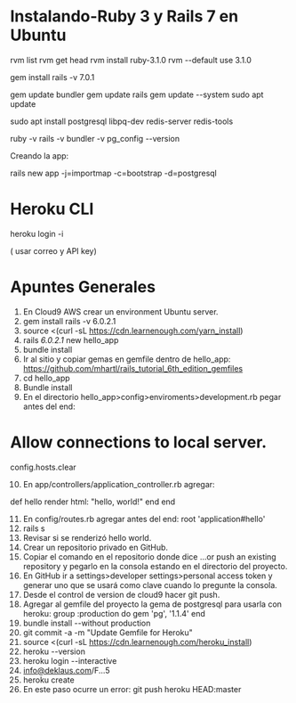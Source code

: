 # Instalando-Ruby 3 y Rails 7 en Ubuntu


rvm list
rvm get head
rvm install ruby-3.1.0
rvm --default use 3.1.0

gem install rails -v 7.0.1

gem update bundler
gem update rails
gem update --system
sudo apt update

sudo apt install postgresql libpq-dev redis-server redis-tools

ruby -v
rails -v
bundler -v
pg_config --version

Creando la app: 

rails new app -j=importmap -c=bootstrap -d=postgresql


# Heroku CLI

heroku login -i

( usar correo y API key)

# Apuntes Generales 

1. En Cloud9 AWS crear un environment Ubuntu server. 
2. gem install rails -v 6.0.2.1
3. source <(curl -sL https://cdn.learnenough.com/yarn_install)
4. rails _6.0.2.1_ new hello_app
5. bundle install
6. Ir al sitio y copiar gemas en gemfile dentro de hello_app:  https://github.com/mhartl/rails_tutorial_6th_edition_gemfiles
7. cd hello_app
8. Bundle install
9. En el directorio hello_app>config>enviroments>development.rb pegar antes del end:

# Allow connections to local server.
config.hosts.clear

10. En app/controllers/application_controller.rb agregar:

def hello
render html: "hello, world!"
end
end

11. En config/routes.rb agregar antes del end: root 'application#hello'
12. rails s
13. Revisar si se renderizó hello world. 
14. Crear un repositorio privado en GitHub. 
15. Copiar el comando en el repositorio donde dice ...or push an existing repository y pegarlo en la consola estando en el directorio del proyecto. 
16. En GitHub ir a settings>developer settings>personal access token y generar uno que se usará como clave cuando lo pregunte la consola. 
17. Desde el control de version de cloud9 hacer git push. 
18. Agregar al gemfile del proyecto la gema de postgresql para usarla con heroku:
group :production do gem 'pg', '1.1.4'
end
19. bundle install --without production
20. git commit -a -m "Update Gemfile for Heroku"
21. source <(curl -sL https://cdn.learnenough.com/heroku_install)
22. heroku --version
23. heroku login --interactive
24. info@deklaus.com/F...5
25. heroku create
26. En este paso ocurre un error: git push heroku HEAD:master
